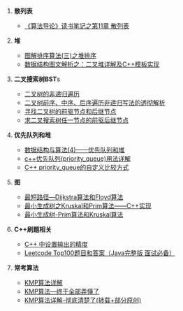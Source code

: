 1. **散列表**
    - [《算法导论》读书笔记之第11章 散列表](https://www.cnblogs.com/Anker/archive/2013/01/27/2879150.html)

2. **堆**
    - [图解排序算法(三)之堆排序](https://www.cnblogs.com/chengxiao/p/6129630.html)
    - [数据结构图文解析之：二叉堆详解及C++模板实现](https://www.cnblogs.com/QG-whz/p/5173112.html)

3. **二叉搜索树BST**s
    - [二叉树的非递归遍历](https://www.cnblogs.com/dolphin0520/archive/2011/08/25/2153720.html)
    - [二叉树前序、中序、后序遍历非递归写法的透彻解析](https://blog.csdn.net/zhangxiangDavaid/article/details/37115355)
    - [寻找二叉树的前驱节点和后继节点](https://blog.csdn.net/Li_haiyu/article/details/94437906)
    - [求二叉搜索树任一节点的前驱后继节点](https://blog.csdn.net/zhaoyunfullmetal/article/details/47903319)
4. **优先队列和堆**
    - [数据结构与算法(4)——优先队列和堆](https://www.cnblogs.com/wmyskxz/p/9301021.html)
    - [c++优先队列(priority_queue)用法详解](https://www.cnblogs.com/huashanqingzhu/p/11040390.html)
    - [C++ priority_queue的自定义比较方式](https://blog.csdn.net/AAMahone/article/details/82787184)
5. **图**
    - [最短路径—Dijkstra算法和Floyd算法](https://www.cnblogs.com/biyeymyhjob/archive/2012/07/31/2615833.html)
    - [最小生成树之Kruskal和Prim算法——C++实现](https://blog.csdn.net/lrgdongnan/article/details/51706394)
    - [最小生成树-Prim算法和Kruskal算法](https://www.cnblogs.com/biyeymyhjob/archive/2012/07/30/2615542.html)
6. **C++刷题相关**
    + [C++ 中设置输出的精度](https://blog.csdn.net/chouchoubuchou/article/details/103834516)
    + [Leetcode Top100题目和答案（Java完整版 面试必备）](https://blog.csdn.net/weixin_38896998/article/details/88810177)
7. **常考算法**
    + [KMP算法详解](https://www.cnblogs.com/yjiyjige/p/3263858.html)
    + [KMP算法—终于全部弄懂了](https://blog.csdn.net/dark_cy/article/details/88698736)
    + [KMP算法详解-彻底清楚了(转载+部分原创)](https://www.cnblogs.com/dusf/p/kmp.html)